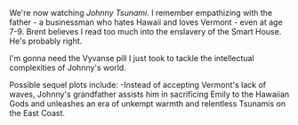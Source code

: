 We're now watching *Johnny Tsunami*. I remember empathizing with the father - a businessman who hates Hawaii and loves Vermont - even at age 7-9. Brent believes I read too much into the enslavery of the Smart House. He's probably right.

I'm gonna need the Vyvanse pill I just took to tackle the intellectual complexities of Johnny's world.

Possible sequel plots include:
-Instead of accepting Vermont's lack of waves, Johnny's grandfather assists him in sacrificing Emily to the Hawaiian Gods and unleashes an era of unkempt warmth and relentless Tsunamis on the East Coast.